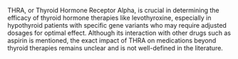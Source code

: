 THRA, or Thyroid Hormone Receptor Alpha, is crucial in determining the efficacy of thyroid hormone therapies like levothyroxine, especially in hypothyroid patients with specific gene variants who may require adjusted dosages for optimal effect. Although its interaction with other drugs such as aspirin is mentioned, the exact impact of THRA on medications beyond thyroid therapies remains unclear and is not well-defined in the literature.